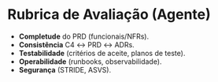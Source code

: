 # Rubrica de Avaliação (Agente)

- **Completude** do PRD (funcionais/NFRs).
- **Consistência** C4 ↔ PRD ↔ ADRs.
- **Testabilidade** (critérios de aceite, planos de teste).
- **Operabilidade** (runbooks, observabilidade).
- **Segurança** (STRIDE, ASVS).
